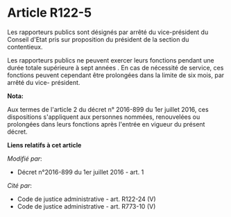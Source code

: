 # Article R122-5

Les rapporteurs publics sont désignés par arrêté du vice-président du Conseil d'Etat pris sur proposition du président de la
section du contentieux.

Les rapporteurs publics ne peuvent exercer leurs fonctions pendant une durée totale supérieure à sept années . En cas de
nécessité de service, ces fonctions peuvent cependant être prolongées dans la limite de six mois, par arrêté du vice-
président.

**Nota:**

Aux termes de l'article 2 du décret n° 2016-899 du 1er juillet 2016, ces dispositions s'appliquent aux personnes nommées,
renouvelées ou prolongées dans leurs fonctions après l'entrée en vigueur du présent décret.

**Liens relatifs à cet article**

_Modifié par_:

  - Décret n°2016-899 du 1er juillet 2016 - art. 1

_Cité par_:

  - Code de justice administrative - art. R122-24 (V)
  - Code de justice administrative - art. R773-10 (V)
